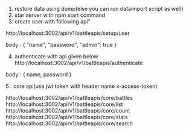 1.  restore data using dump(else you can run dataimport script as well)
2.  star server with npm start command
3.  create user with following api"

http://localhost:3002/api/v1/battleapis/setup/user

body : {
      "name",
      "password",
      "admin": true
    }

4. authenticate with api given below
http://localhost:3002/api/v1/battleapis/authenticate

body : {
      name,
      password
  }

5 . core api(use jwt token with header name x-access-token)
  
  http://localhost:3002/api/v1/battleapis/core/battles
  http://localhost:3002/api/v1/battleapis/core/list
  http://localhost:3002/api/v1/battleapis/core/count
  http://localhost:3002/api/v1/battleapis/core/stats
  http://localhost:3002/api/v1/battleapis/core/search
